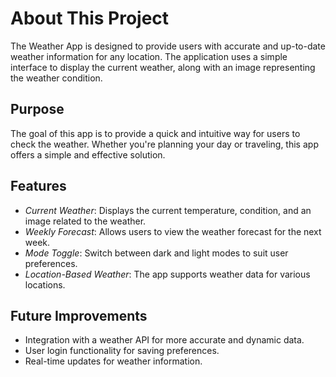 # About This Project

The Weather App is designed to provide users with accurate and up-to-date weather information for any location. The application uses a simple interface to display the current weather, along with an image representing the weather condition.

## Purpose

The goal of this app is to provide a quick and intuitive way for users to check the weather. Whether you're planning your day or traveling, this app offers a simple and effective solution.

## Features

- *Current Weather*: Displays the current temperature, condition, and an image related to the weather.
- *Weekly Forecast*: Allows users to view the weather forecast for the next week.
- *Mode Toggle*: Switch between dark and light modes to suit user preferences.
- *Location-Based Weather*: The app supports weather data for various locations.

## Future Improvements

- Integration with a weather API for more accurate and dynamic data.
- User login functionality for saving preferences.
- Real-time updates for weather information.
